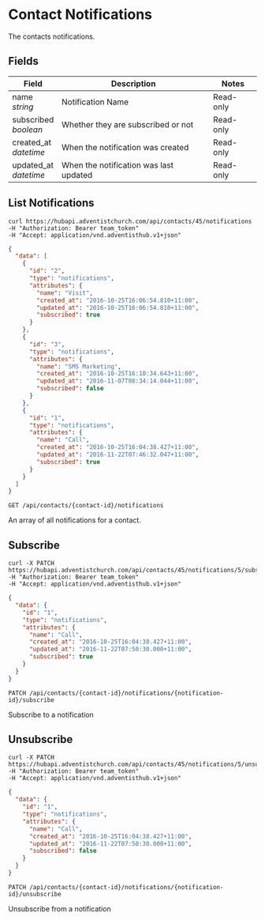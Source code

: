 # Contact Notifications

The contacts notifications.

## Fields

Field | Description | Notes
----- | ----------- | -----
name<br> *string* | Notification Name | Read-only
subscribed<br> *boolean* | Whether they are subscribed or not | Read-only
created_at<br> *datetime* | When the notification was created | Read-only
updated_at<br> *datetime* | When the notification was last updated | Read-only


## List Notifications
```shell
curl https://hubapi.adventistchurch.com/api/contacts/45/notifications
-H "Authorization: Bearer team_token"
-H "Accept: application/vnd.adventisthub.v1+json"
```
```json
{
  "data": [
    {
      "id": "2",
      "type": "notifications",
      "attributes": {
        "name": "Visit",
        "created_at": "2016-10-25T16:06:54.810+11:00",
        "updated_at": "2016-10-25T16:06:54.810+11:00",
        "subscribed": true
      }
    },
    {
      "id": "3",
      "type": "notifications",
      "attributes": {
        "name": "SMS Marketing",
        "created_at": "2016-10-25T16:10:34.643+11:00",
        "updated_at": "2016-11-07T08:34:14.844+11:00",
        "subscribed": false
      }
    },
    {
      "id": "1",
      "type": "notifications",
      "attributes": {
        "name": "Call",
        "created_at": "2016-10-25T16:04:38.427+11:00",
        "updated_at": "2016-11-22T07:46:32.047+11:00",
        "subscribed": true
      }
    }
  ]
}
```

`GET /api/contacts/{contact-id}/notifications`

An array of all notifications for a contact.

## Subscribe

```shell
curl -X PATCH https://hubapi.adventistchurch.com/api/contacts/45/notifications/5/subscribe
-H "Authorization: Bearer team_token"
-H "Accept: application/vnd.adventisthub.v1+json"
```
```json
{
  "data": {
    "id": "1",
    "type": "notifications",
    "attributes": {
      "name": "Call",
      "created_at": "2016-10-25T16:04:38.427+11:00",
      "updated_at": "2016-11-22T07:50:30.000+11:00",
      "subscribed": true
    }
  }
}
```

`PATCH /api/contacts/{contact-id}/notifications/{notification-id}/subscribe`

Subscribe to a notification

## Unsubscribe

```shell
curl -X PATCH https://hubapi.adventistchurch.com/api/contacts/45/notifications/5/unsubscribe
-H "Authorization: Bearer team_token"
-H "Accept: application/vnd.adventisthub.v1+json"
```
```json
{
  "data": {
    "id": "1",
    "type": "notifications",
    "attributes": {
      "name": "Call",
      "created_at": "2016-10-25T16:04:38.427+11:00",
      "updated_at": "2016-11-22T07:50:30.000+11:00",
      "subscribed": false
    }
  }
}
```
`PATCH /api/contacts/{contact-id}/notifications/{notification-id}/unsubscribe`

Unsubscribe from a notification